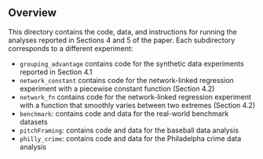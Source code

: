## Overview

This directory contains the code, data, and instructions for running the analyses reported in Sections 4 and 5 of the paper.
Each subdirectory corresponds to a different experiment:

  * `grouping_advantage` contains code for the synthetic data experiments reported in Section 4.1
  * `network_constant` contains code for the network-linked regression experiment with a piecewise constant function (Section 4.2)
  * `network_fn` contains code for the network-linked regression experiment with a function that smoothly varies between two extremes (Section 4.2)
  * `benchmark`: contains code and data for the real-world benchmark datasets
  * `pitchFraming`: contains code and data for the baseball data analysis
  * `philly_crime`: contains code and data for the Philadelpha crime data analysis

